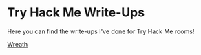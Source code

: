 # Try Hack Me Write-Ups
Here you can find the write-ups I've done for Try Hack Me rooms!

[Wreath](hosts/wreath/wreath.md)
